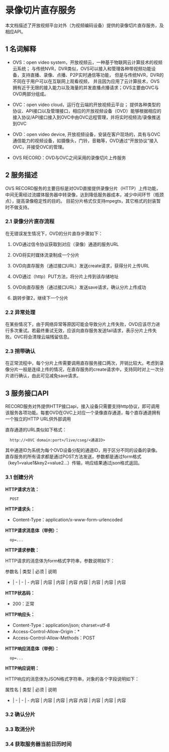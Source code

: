 # 录像切片直存服务

本文档描述了开放视频平台对外（为视频编码设备）提供的录像切片直存服务，及相应API。

## 1 名词解释

- OVS：open video system，开放视频云，一种基于物联网云计算技术的视频云系统；
  与传统NVR，DVR类似，OVS可以接入和管理各种带视频功能设备，支持直播、录像、点播、P2P实时通信等功能，
  但是与传统NVR，DVR的不同在于用户可以在互联网上观看视频，
  并且因为应用了云计算技术，OVS拥有近于无限的接入能力以及海量的并发直播点播请求；OVS主要由OVC与OVD两部分组成。

- OVC：open video cloud，运行在云端的开放视频云平台；
  提供各种类型的协议、API接口以及管理接口，相应的开放视频设备（OVD）能够根据相应的接入协议/API接口接入到OVC中由OVC远程管理，并将实时视频流/录像推送到OVC

- OVD：open video device, 开放视频设备，安装在客户现场的，具有与OVC通信能力的视频设备，如摄像头，门铃，音箱等，OVD通过“开放协议”接入OVC，并接受OVC的管理。

- OVS RECORD：OVD与OVC之间采用的录像切片上传服务

## 2 服务描述


OVS RECORD服务的主要目标是对OVD直接提供录像分片（HTTP）上传功能，中间无需经过流媒体服务器中转录像，达到降低服务器成本，减少中间环节（瓶颈点），提高录像稳定性的目的。
目前分片格式仅支持mpegts，其它格式的封装暂时不做支持。


### 2.1 录像分片直存流程

在无错误发生情况下，OVD的分片直存步骤如下：

1. OVD通过信令协议获取到对应（录像）通道的服务URL

2. OVD将实时媒体流录制成一个分片

3. OVD向直存服务（通过接口URL）发送create请求，获得分片上传URL

4. OVD通过（http）PUT方法，将分片上传到该存储地址

5. OVD向直存服务（通过接口URL）发送save请求，确认分片上传成功

6. 跳转步骤2，继续下一个分片

### 2.2 异常处理

在某些情况下，由于网络异常等原因可能会导致分片上传失败，OVD应该尽力进行多次重试。若最终重试无效，应该向直存服务发送fail请求，表示分片上传失败。OVC将会清理云端残留信息。

### 2.3 捎带确认

在正常流程中，每个分片上传需要调用直存服务接口两次，开销比较大。考虑到录像分片一般是连续上传的情况，在直存服务的create请求中，支持同时对上一次分片进行确认，由此可见减免save请求。



## 3 服务接口API

RECORD服务对外提供HTTP接口api，接入设备只需要支持http协议，即可调用该服务各项功能。每套OVD在OVC上对应一个录像直存通道，每个直存通道拥有一个独立的HTTP URL供外部调用

直存通道的URL类似如下格式： 

```
  http://<OVC domain:port>/live/cseg/<通道ID>
```

其中通道ID为系统为每个OVD设备分配的通道ID，用于区分不同的设备的录像。直存服务的所有请求都是通过POST方法发送，参数都是通过form格式（key1=value1&key2=value2...）传输，响应结果通过json格式返回。



### 3.1 创建分片

**HTTP请求方法：**

```
  POST
```  

**HTTP请求头：**

- Content-Type：application/x-www-form-urlencoded

**HTTP请求消息体（举例）：**

```
  op=...
```  

**HTTP请求参数：**

HTTP请求的消息体为form格式字符串，参数说明如下：

参数名 | 类型 | 必须 | 说明
 - | - | - | - 
内容 | 内容 | 内容 | 内容
内容 | 内容 | 内容 | 内容


**HTTP状态码：**

- 200：正常

**HTTP响应头：**

- Content-Type：application/json; charset=utf-8
- Access-Control-Allow-Origin：\*
- Access-Control-Allow-Methods：POST 

**HTTP响应消息体（举例）：**

```
  op=...
```  

**HTTP响应说明：**

HTTP响应的消息体为JSON格式字符串，对象的各个字段说明如下：

属性名 | 类型 | 必须 | 说明
 - | - | - | -
内容 | 内容 | 内容 | 内容
内容 | 内容 | 内容 | 内容





### 3.2 确认分片


### 3.3 取消分片


### 3.4 获取服务器当前日历时间



